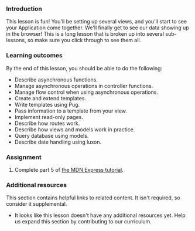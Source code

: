 ### Introduction

This lesson is fun! You'll be setting up several views, and you'll start to see your Application come together. We'll finally get to see our data showing up in the browser!  This is a long lesson that is broken up into several sub-lessons, so make sure you click through to see them all.

### Learning outcomes

By the end of this lesson, you should be able to do the following:

- Describe asynchronous functions.
- Manage asynchronous operations in controller functions.
- Manage flow control when using asynchronous operations.
- Create and extend templates.
- Write templates using Pug.
- Pass information to a template from your view.
- Implement read-only pages.
- Describe how routes work.
- Describe how views and models work in practice.
- Query database using models.
- Describe date handling using luxon.

### Assignment

<div class="lesson-content__panel" markdown="1">

1. Complete part 5 of [the MDN Express tutorial](https://developer.mozilla.org/en-US/docs/Learn/Server-side/Express_Nodejs/Displaying_data).

</div>

### Additional resources

This section contains helpful links to related content. It isn't required, so consider it supplemental.

- It looks like this lesson doesn't have any additional resources yet. Help us expand this section by contributing to our curriculum.

